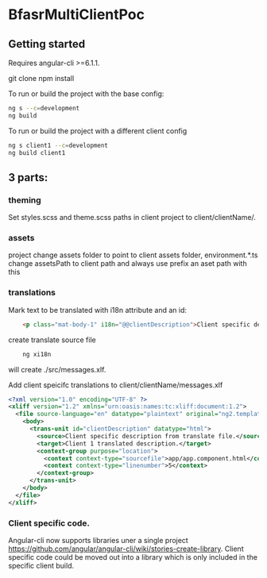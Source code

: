 # BfasrMultiClientPoc

## Getting started

Requires angular-cli >=6.1.1.

git clone
npm install

To run or build the project with the base config:

```bash
ng s --c=development
ng build
```

To run or build the project with a different client config

```bash
ng s client1 --c=development
ng build client1
```

## 3 parts:

### theming

Set styles.scss and theme.scss paths in client project to client/clientName/.

### assets

project change assets folder to point to client assets folder,
environment.\*.ts change assetsPath to client path and always use prefix an aset path with this

### translations

Mark text to be translated with i18n attribute and an id:

```html
    <p class="mat-body-1" i18n="@@clientDescription">Client specific description from translate file.</p>
```

create translate source file

```bash
    ng xi18n
```

will create ./src/messages.xlf.

Add client speicifc translations to client/clientName/messages.xlf

```xml
<?xml version="1.0" encoding="UTF-8" ?>
<xliff version="1.2" xmlns="urn:oasis:names:tc:xliff:document:1.2">
  <file source-language="en" datatype="plaintext" original="ng2.template">
    <body>
      <trans-unit id="clientDescription" datatype="html">
        <source>Client specific description from translate file.</source>
        <target>Client 1 translated description.</target>
        <context-group purpose="location">
          <context context-type="sourcefile">app/app.component.html</context>
          <context context-type="linenumber">5</context>
        </context-group>
      </trans-unit>
    </body>
  </file>
</xliff>
```

### Client specific code.

Angular-cli now supports libraries uner a single project https://github.com/angular/angular-cli/wiki/stories-create-library. Client specific code could be moved out into a library which is only included in the specific client build.

